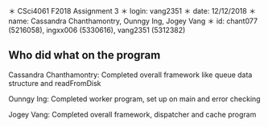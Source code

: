 ＊ CSci4061 F2018 Assignment 3
＊ login: vang2351
＊ date: 12/12/2018
＊ name: Cassandra Chanthamontry, Ounngy Ing, Jogey Vang
＊ id: chant077 (5216058), ingxx006 (5330616), vang2351 (5312382)

## Who did what on the program

Cassandra Chanthamontry:
  Completed overall framework like queue data structure and readFromDisk

Ounngy Ing:
  Completed worker program, set up on main and error checking

Jogey Vang:
  Completed overall framework, dispatcher and cache program